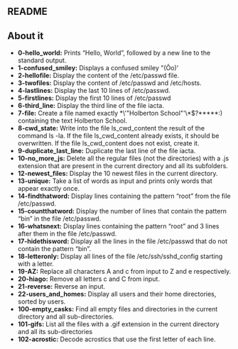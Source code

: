 ## README

## About it

- **0-hello_world:** Prints “Hello, World”, followed by a new line to the standard output.
- **1-confused_smiley:** Displays a confused smiley "(Ôo)'
- **2-hellofile:** Display the content of the /etc/passwd file.
- **3-twofiles:** Display the content of /etc/passwd and /etc/hosts.
- **4-lastlines:** Display the last 10 lines of /etc/passwd.
- **5-firstlines:** Display the first 10 lines of /etc/passwd
- **6-third_line:** Display the third line of the file iacta.
- **7-file:** Create a file named exactly \*\\'"Holberton School"\'\\*$\?\*\*\*\*\*:) containing the text Holberton School.
- **8-cwd_state:** Write into the file ls_cwd_content the result of the command ls -la. If the file ls_cwd_content already exists, it should be overwritten. If the file ls_cwd_content does not exist, create it.
- **9-duplicate_last_line:** Duplicate the last line of the file iacta.
- **10-no_more_js:** Delete all the regular files (not the directories) with a .js extension that are present in the current directory and all its subfolders.
- **12-newest_files:** Display the 10 newest files in the current directory.
- **13-unique:** Take a list of words as input and prints only words that appear exactly once.
- **14-findthatword:** Display lines containing the pattern “root” from the file /etc/passwd.
- **15-countthatword:** Display the number of lines that contain the pattern “bin” in the file /etc/passwd.
- **16-whatsnext:** Display lines containing the pattern “root” and 3 lines after them in the file /etc/passwd.
- **17-hidethisword:** Display all the lines in the file /etc/passwd that do not contain the pattern “bin”.
- **18-letteronly:** Display all lines of the file /etc/ssh/sshd_config starting with a letter.
- **19-AZ:** Replace all characters A and c from input to Z and e respectively.
- **20-hiago:** Remove all letters c and C from input.
- **21-reverse:** Reverse an input.
- **22-users_and_homes:** Display all users and their home directories, sorted by users.
- **100-empty_casks:** Find all empty files and directories in the current directory and all sub-directories.
- **101-gifs:** List all the files with a .gif extension in the current directory and all its sub-directories
- **102-acrostic:** Decode acrostics that use the first letter of each line.